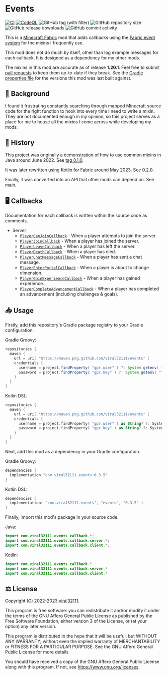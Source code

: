 # Events

[![CI](https://github.com/viral32111/events/actions/workflows/ci.yml/badge.svg)](https://github.com/viral32111/events/actions/workflows/ci.yml)
[![CodeQL](https://github.com/viral32111/events/actions/workflows/codeql.yml/badge.svg)](https://github.com/viral32111/events/actions/workflows/codeql.yml)
![GitHub tag (with filter)](https://img.shields.io/github/v/tag/viral32111/events?label=Latest)
![GitHub repository size](https://img.shields.io/github/repo-size/viral32111/events?label=Size)
![GitHub release downloads](https://img.shields.io/github/downloads/viral32111/events/total?label=Downloads)
![GitHub commit activity](https://img.shields.io/github/commit-activity/m/viral32111/events?label=Commits)

This is a [Minecraft Fabric](https://fabricmc.net/) mod that adds callbacks using the [Fabric event system](https://fabricmc.net/wiki/tutorial:events) for the mixins I frequently use.

This mod does not do much by itself, other than log example messages for each callback. It is designed as a dependency for my other mods.

The mixins in this mod are accurate as of release **1.20.1**. Feel free to submit [pull requests](https://github.com/viral32111/example-mod/pulls) to keep them up-to-date if they break. See the [Gradle properties file](/gradle.properties) for the versions this mod was last built against.

## 📜 Background

I found it frustrating constantly searching through mapped Minecraft source code for the right function to hook into every time I need to write a mixin. They are not documented enough in my opinion, so this project serves as a place for me to house all the mixins I come across while developing my mods.

## 📅 History

This project was originally a demonstration of how to use common mixins in Java around June 2022. See [tag 0.1.0](https://github.com/viral32111/example-mod/tree/0.1.0).

It was later rewritten using [Kotlin for Fabric](https://github.com/FabricMC/fabric-language-kotlin) around May 2023. See [0.2.0](https://github.com/viral32111/example-mod/tree/0.2.0).

Finally, it was converted into an API that other mods can depend on. See [main](https://github.com/viral32111/example-mod/tree/main).

## 🖥️ Callbacks

Documentation for each callback is written within the source code as comments.

* Server
  * [`PlayerCanJoinCallback`](/src/main/kotlin/com/viral32111/events/callback/server/PlayerCanJoinCallback.kt) - When a player attempts to join the server.
  * [`PlayerJoinCallback`](/src/main/kotlin/com/viral32111/events/callback/server/PlayerJoinCallback.kt) - When a player has joined the server.
  * [`PlayerLeaveCallback`](/src/main/kotlin/com/viral32111/events/callback/server/PlayerLeaveCallback.kt) - When a player has left the server.
  * [`PlayerDeathCallback`](/src/main/kotlin/com/viral32111/events/callback/server/PlayerDeathCallback.kt) - When a player has died.
  * [`PlayerChatMessageCallback`](/src/main/kotlin/com/viral32111/events/callback/server/PlayerChatMessageCallback.kt) - When a player has sent a chat message.
  * [`PlayerEnterPortalCallback`](/src/main/kotlin/com/viral32111/events/callback/server/PlayerEnterPortalCallback.kt) - When a player is about to change dimension.
  * [`PlayerGainExperienceCallback`](/src/main/kotlin/com/viral32111/events/callback/server/PlayerGainExperienceCallback.kt) - When a player has gained experience.
  * [`PlayerCompleteAdvancementCallback`](/src/main/kotlin/com/viral32111/events/callback/server/PlayerGainExperienceCallback.kt) - When a player has completed an advancement (including challenges & goals).

## 📥 Usage

Firstly, add this repository's Gradle package registry to your Gradle configuration.

Gradle Groovy:
```groovy
repositories {
  maven {
    url = uri( "https://maven.pkg.github.com/viral32111/events" )
    credentials {
      username = project.findProperty( "gpr.user" ) ?: System.getenv( "USERNAME" )
      password = project.findProperty( "gpr.key" ) ?: System.getenv( "TOKEN" )
    }
  }
}
```

Kotlin DSL:

```kotlin
repositories {
  maven {
    url = uri( "https://maven.pkg.github.com/viral32111/events" )
    credentials {
      username = project.findProperty( "gpr.user" ) as String? ?: System.getenv( "USERNAME" )
      password = project.findProperty( "gpr.key" ) as String? ?: System.getenv( "TOKEN" )
    }
  }
}
```

Next, add this mod as a dependency in your Gradle configuration.

Gradle Groovy:

```groovy
dependencies {
  implementation "com.viral32111.events:0.3.5"
}
```

Kotlin DSL:
```kotlin
dependencies {
  implementation( "com.viral32111.events", "events", "0.3.5" )
}
```

Finally, import this mod's package in your source code.

Java:
```java
import com.viral32111.events.callback.*;
import com.viral32111.events.callback.server.*;
import com.viral32111.events.callback.client.*;
```

Kotlin:
```kotlin
import com.viral32111.events.callback.*
import com.viral32111.events.callback.server.*
import com.viral32111.events.callback.client.*
```

## ⚖️ License

Copyright (C) 2022-2023 [viral32111](https://viral32111.com).

This program is free software: you can redistribute it and/or modify
it under the terms of the GNU Affero General Public License as
published by the Free Software Foundation, either version 3 of the
License, or (at your option) any later version.

This program is distributed in the hope that it will be useful,
but WITHOUT ANY WARRANTY; without even the implied warranty of
MERCHANTABILITY or FITNESS FOR A PARTICULAR PURPOSE. See the
GNU Affero General Public License for more details.

You should have received a copy of the GNU Affero General Public License
along with this program. If not, see https://www.gnu.org/licenses.
